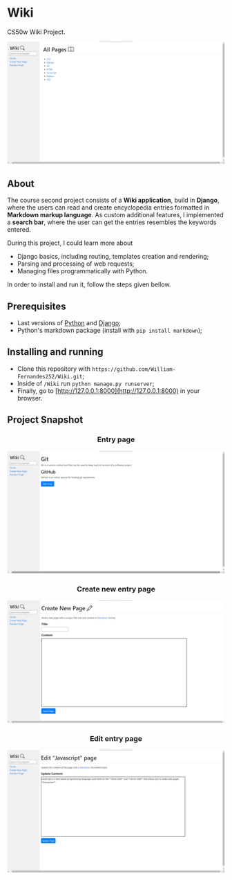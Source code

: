 # Wiki
CS50w Wiki Project.

![Home page](screenshots/main.jpg)

## About
The course second project consists of a **Wiki application**, build in **Django**, where the users can read and create encyclopedia entries formatted in **Markdown markup language**. As custom additional features, I implemented a **search bar**, where the user can get the entries resembles the keywords entered.

During this project, I could learn more about
- Django basics, including routing, templates creation and rendering;
- Parsing and processing of web requests;
- Managing files programmatically with Python.

In order to install and run it, follow the steps given bellow.

## Prerequisites
- Last versions of [Python](https://www.python.org/) and [Django](https://www.djangoproject.com/);
- Python's markdown package (install with `pip install markdown`);

## Installing and running
- Clone this repository with `https://github.com/William-Fernandes252/Wiki.git`;
- Inside of `/Wiki` run `python manage.py runserver`;
- Finally, go to [http://127.0.0.1:8000](http://127.0.0.1:8000) in your browser.

## Project Snapshot

<h3 align="center">Entry page</h3>

![Entry page](/screenshots/entry.jpg)

<h3 align="center">Create new entry page</h3>

![Create new entry page](/screenshots/create.jpg)

<h3 align="center">Edit entry page</h3>

![Edit entry page](/screenshots/edit.jpeg)
